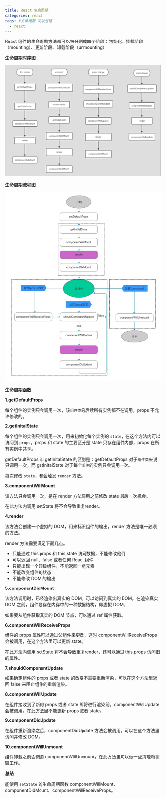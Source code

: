 ```yaml
---
title: React 生命周期
categories: react
tags: #文章標籤 可以省略
  - react
---
```


React 组件的生命周期方法都可以被分割成四个阶段：初始化、挂载阶段（mounting）、更新阶段、卸载阶段（unmounting）

<b>生命周期时序图</b>

![03](https://github.com/slogeor/images/blob/master/fe/2018/04/react-life-cycle.png?raw=true)

<b>生命周期流程图</b>

![04](https://github.com/slogeor/images/blob/master/fe/2018/04/react-life-cycle-flow.jpg?raw=true)

<b>生命周期函数</b>

**1.getDefaultProps**

每个组件的实例只会调用一次，该`组件类`的后续所有实例都不在调用，props 不允许修改的。

**2.getInitalState**

每个组件的实例只会调用一次，用来初始化每个实例的 `state`，在这个方法内可以访问到 `props`。props 和 state 的主要区分是 state 只存在组件内部，props 在所有实例中共享。

getDefaultProps 和 getInitalState 的区别是：getDefaultProps 对于`组件类`来说只调用一次，而 getInitalState 对于每个`组件`的实例只会调用一次。

每次修改 `state`，都会触发 `render` 方法。

**3.componentWillMount**

该方法只会调用一次，是在 render 方法调用之前修改 state 最后一次机会。

在此方法内调用 setState 将不会导致重复render。

**4.render**

该方法会创建一个虚拟的 DOM，用来标识组件的输出，render 方法是唯一必须的方法。

render 方法需要满足下面几点。

* 只能通过 this.props 和 this.state 访问数据，不能修改他们
* 可以返回 null、false 或者任何 React 组件
* 只能出现一个顶级组件，不能返回一组元素
* 不能改变组件的状态
* 不能修改 DOM 的输出

**5.componentDidMount**

该方法调用时，已经渲染出真实的 DOM，可以访问到真实的 DOM。在渲染真实 DOM 之前，组件是存在内存中的一种数据结构，即虚拟 DOM。

如果要从组件获取真实的 DOM 节点，可以通过 ref 属性获取。

**6.componentWillReceiveProps**

组件的 props 属性可以通过父组件来更改，这时 componentWillReceiveProps 会被调用，在这个方法里可以更新 state。

在此方法内调用 setState 将不会导致重复render，还可以通过 this.props 访问旧的属性。

**7.shouldComponentUpdate**

如果确定组件的 props 或者 state 的改变不需要重新渲染，可以在这个方法里返回 false 来阻止组件的重新渲染。

**8.componentWillUpdate**

在组件接收到了新的 props 或者 state 即将进行渲染前，componentWillUpdate 会被调用。在此方法里不能更新 props 或者 state。

**9.componentDidUpdate**

在组件重新渲染之后，componentDidUpdate 方法会被调用。可以在这个方法里访问并修改 DOM。

**10.componentWillUnmount**

组件卸载之前会调用 componentWillUnmount，在此方法里可以做一些清理和销毁工作。

<b>总结</b>

能使用 `setState` 的生命周期函数 componentWillMount、componentDidMount、componentWillReceiveProps。
